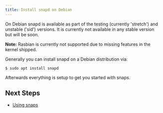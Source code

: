 ```yaml
---
title: Install snapd on Debian
---
```


On Debian snapd is available as part of the testing (currently 'stretch') and unstable ('sid') versions. It is currently not available in any stable version but will be soon. 

**Note:** Rasbian is currently not supported due to missing features in the kernel shipped.

Generally you can install snapd on a Debian distribution via:

```
$ sudo apt install snapd
```

Afterwards everything is setup to get you started with snaps.

## Next Steps

 * [Using snaps](usage)

